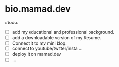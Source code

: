 # bio.mamad.dev

#todo: 

- [ ] add my educational and professional background.
- [ ] add a downloadable version of my Resume.
- [ ] Connect it to my mini blog.
- [ ] connect to youtube/twitter/insta ... 
- [ ] deploy it on mamad.dev
- [ ] ...